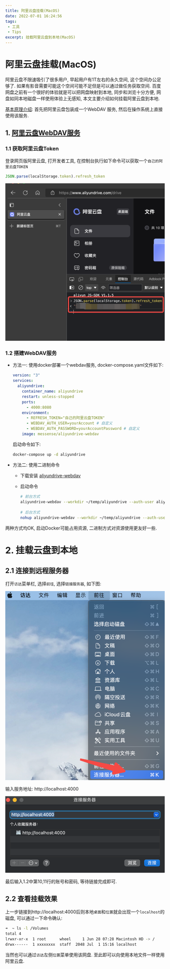 ```yaml
---
title: 阿里云盘挂载(MacOS)
date: 2022-07-01 16:24:56
tags:
 - 工具
 - Tips
excerpt: 挂载阿里云盘到本地(MacOS)
---
```


# 阿里云盘挂载(MacOS)

阿里云盘不限速吸引了很多用户, 早起用户有1T左右的永久空间, 这个空间办公足够了. 如果有影音需要可能这个空间可能不足但是可以通过做任务获取空间. 百度网盘之前有一个很好的体验就是可以把网盘映射到本地, 同步和浏览十分方便, 网盘如同本地磁盘一样使用体验上无感知, 本文主要介绍如何挂载阿里云盘到本地.

[基本原理介绍](https://github.com/messense/aliyundrive-webdav): 首先把阿里云盘包装成一个WebDAV 服务, 然后在操作系统上直接使用该服务.

## 1. [阿里云盘WebDAV服务](https://github.com/messense/aliyundrive-webdav)

### 1.1 获取阿里云盘Token

登录网页版阿里云盘, 打开发者工具, 在控制台执行如下命令可以获取一个`自己的阿里云盘TOKEN`

```javascript
JSON.parse(localStorage.token).refresh_token
```

![image-20220701150434063](https://raw.githubusercontent.com/nnsay/gist/main/img/image-20220701150434063.png)

### 1.2 搭建WebDAV服务

- 方法一: 使用docker部署一个webdav服务, docker-compose.yaml文件如下:

  ```yaml
  version: "3"
  services:
    aliyundrive:
      container_name: aliyundrive
      restart: unless-stopped
      ports:
        - 4000:8080
      environment:
        - REFRESH_TOKEN="自己的阿里云盘TOKEN"
        - WEBDAV_AUTH_USER=yourAccount # 自定义
        - WEBDAV_AUTH_PASSWORD=yourAccountPassword # 自定义
      image: messense/aliyundrive-webdav
  ```

  启动命令如下:

  ```bash
  docker-compose up -d aliyundrive
  ```

- 方法二: 使用二进制命令

  - 下载安装 [aliyundrive-webdav](https://github.com/messense/aliyundrive-webdav/releases) 

  - 启动命令

    ```bash
    # 前台方式
    aliyundrive-webdav --workdir ~/temp/aliyundrive --auth-user aliyun --auth-password aliyun@pwd --refresh-token d63aa96109c442d8ad427035c960505b --port 8888
    
    # 后台方式
    nohup aliyundrive-webdav --workdir ~/temp/aliyundrive --auth-user aliyun --auth-password aliyun@pwd --refresh-token d63aa96109c442d8ad427035c960505b --port 8888 &
    ```
    

两种方式均OK, 启动Docker可能占用资源, 二进制方式对资源使用更友好一些.

# 2. 挂载云盘到本地

## 2.1 连接到远程服务器

打开`访达`菜单栏, 选择`前往`, 选择`链接服务器`, 如下图:

![image-20220701151036938](https://raw.githubusercontent.com/nnsay/gist/main/img/image-20220701151036938.png)

输入服务地址: http://localhost:4000

![image-20220701151322535](https://raw.githubusercontent.com/nnsay/gist/main/img/image-20220701151322535.png)

最后输入1.2中第10,11行的账号和密码, 等待链接完成即可.

## 2.2 查看挂载效果

上一步链接到http://localhost:4000后则本地`桌面`和`位置`就会出现一个`localhost`的磁盘, 可以通过一下命令确认:

```bash
➜  ~ ls -l /Volumes
total 4
lrwxr-xr-x  1 root      wheel     1 Jun 28 07:28 Macintosh HD -> /
drwx------  1 xxxxxxxx  staff  2048 Jul  1 15:16 localhost
```

当然也可以通过`访达`左侧`位置`菜单使用该网盘. 至此即可以向使用本地文件一样使用阿里云盘.